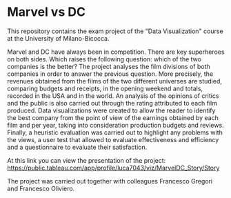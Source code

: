 # Marvel vs DC 
This repository contains the exam project of the "Data Visualization" course at the University of Milano-Bicocca.

Marvel and DC have always been in competition. There are key superheroes on both sides. Which raises the following question: which of the two companies is the better?
The project analyses the film divisions of both companies in order to answer the previous question.
More precisely, the revenues obtained from the films of the two different universes are studied, comparing budgets and receipts, in the opening weekend and totals, recorded in the USA and in the world. An analysis of the opinions of critics and the public is also carried out through the rating attributed to each film produced.
Data visualizations were created to allow the reader to identify the best company from the point of view of the earnings obtained by each film and per year, taking into consideration production budgets and reviews.
Finally, a heuristic evaluation was carried out to highlight any problems with the views, a user test that allowed to evaluate effectiveness and efficiency and a questionnaire to evaluate their satisfaction. 

At this link you can view the presentation of the project:
https://public.tableau.com/app/profile/luca7043/viz/MarvelDC_Story/Story

The project was carried out together with colleagues Francesco Gregori and Francesco Oliviero.
